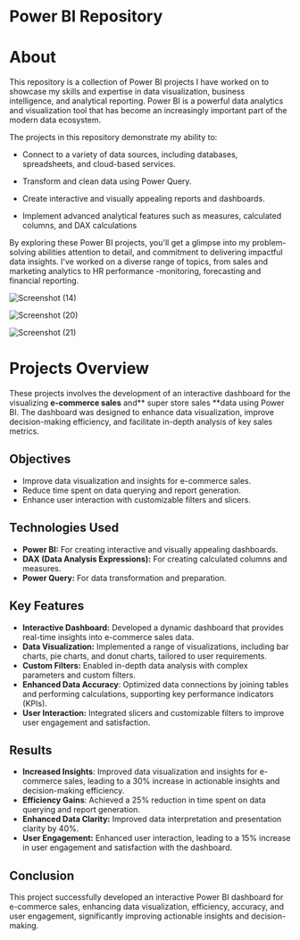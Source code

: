  # Power BI Repository

 # About

This repository is a collection of Power BI projects I have worked on to showcase my skills and expertise in data visualization, business intelligence, and analytical reporting. Power BI is a powerful data analytics and visualization tool that has become an increasingly important part of the modern data ecosystem.

The projects in this repository demonstrate my ability to:

- Connect to a variety of data sources, including databases, spreadsheets, and cloud-based services.

- Transform and clean data using Power Query.

- Create interactive and visually appealing reports and dashboards.

- Implement advanced analytical features such as measures, calculated columns, and DAX calculations

By exploring these Power BI projects, you'll get a glimpse into my problem-solving abilities attention to detail, and commitment to delivering impactful data insights. I've worked on a diverse range of topics, from sales and marketing analytics to HR performance -monitoring, forecasting and financial reporting.

![Screenshot (14)](https://github.com/user-attachments/assets/17697428-dbe5-42d7-a815-d629b96a6617)

![Screenshot (20)](https://github.com/user-attachments/assets/37357daa-c1b0-4835-a90d-98bea319d06b)

![Screenshot (21)](https://github.com/user-attachments/assets/0f41c4c6-b220-464e-b145-7bf4d3b98cde)

# Projects Overview
These projects involves the development of an interactive dashboard for the visualizing **e-commerce sales** and** super store sales **data using Power BI. 
The dashboard was designed to enhance data visualization, improve decision-making efficiency, and facilitate in-depth analysis of key sales metrics.
## Objectives
-	Improve data visualization and insights for e-commerce sales.
-	Reduce time spent on data querying and report generation.
-	Enhance user interaction with customizable filters and slicers.
## Technologies Used
-	**Power BI:** For creating interactive and visually appealing dashboards.
-	**DAX (Data Analysis Expressions):** For creating calculated columns and measures.
-	**Power Query:** For data transformation and preparation.
## Key Features
-	**Interactive Dashboard:** Developed a dynamic dashboard that provides real-time insights into e-commerce sales data.
-	**Data Visualization:** Implemented a range of visualizations, including bar charts, pie charts, and donut charts, tailored to user requirements.
-	**Custom Filters:** Enabled in-depth data analysis with complex parameters and custom filters.
-	**Enhanced Data Accuracy**: Optimized data connections by joining tables and performing calculations, supporting key performance indicators (KPIs).
-	**User Interaction:** Integrated slicers and customizable filters to improve user engagement and satisfaction.
## Results
-	**Increased Insights**: Improved data visualization and insights for e-commerce sales, leading to a 30% increase in actionable insights and decision-making efficiency.
-	**Efficiency Gains**: Achieved a 25% reduction in time spent on data querying and report generation.
-	**Enhanced Data Clarity:** Improved data interpretation and presentation clarity by 40%.
-	**User Engagement:** Enhanced user interaction, leading to a 15% increase in user engagement and satisfaction with the dashboard.
## Conclusion 
This project successfully developed an interactive Power BI dashboard for e-commerce sales, enhancing data visualization, efficiency, accuracy, and user engagement, significantly improving actionable insights and decision-making.

